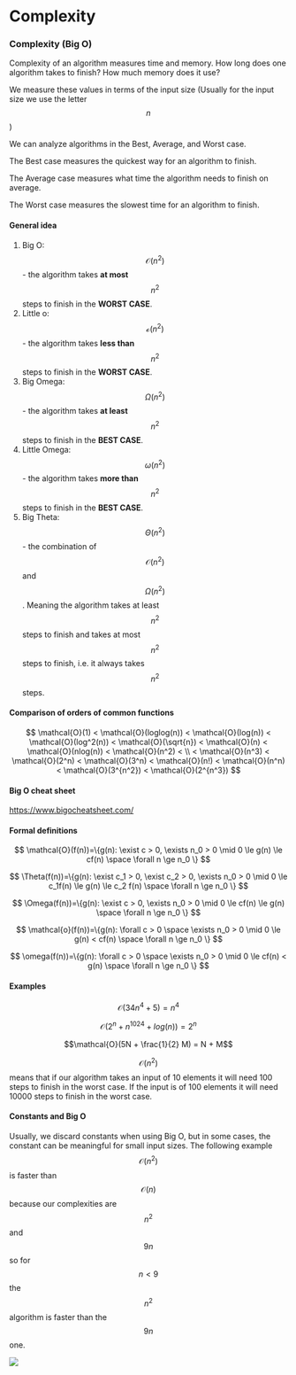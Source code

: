 # Complexity

### Complexity (Big O)

Complexity of an algorithm measures time and memory. How long does one algorithm takes to finish? How much memory does it use?

We measure these values in terms of the input size (Usually for the input size we use the letter $$n$$)

We can analyze algorithms in the Best, Average, and Worst case.

The Best case measures the quickest way for an algorithm to finish.

The Average case measures what time the algorithm needs to finish on average.

The Worst case measures the slowest time for an algorithm to finish.

#### General idea

1. Big O: $$\mathcal{O}(n^2)$$ - the algorithm takes **at most** $$n^2$$ steps to finish in the **WORST CASE**.
2. Little o: $$\mathcal{o}(n^2)$$ - the algorithm takes **less than** $$n^2$$ steps to finish in the **WORST CASE**.
3. Big Omega: $$\Omega(n^2)$$ - the algorithm takes **at least** $$n^2$$ steps to finish in the **BEST CASE**.
4. Little Omega: $$\omega(n^2)$$ - the algorithm takes **more than** $$n^2$$ steps to finish in the **BEST CASE**.
5. Big Theta: $$\Theta(n^2)$$ - the combination of $$\mathcal{O}(n^2)$$ and $$\Omega(n^2)$$. Meaning the algorithm takes at least $$n^2$$ steps to finish and takes at most $$n^2$$ steps to finish, i.e. it always takes $$n^2$$ steps.

#### Comparison of orders of common functions

$$
\mathcal{O}(1) < \mathcal{O}(loglog(n)) < \mathcal{O}(log(n)) < \mathcal{O}(log^2(n)) < \mathcal{O}(\sqrt{n}) < \mathcal{O}(n) < \mathcal{O}(nlog(n)) < \mathcal{O}(n^2) < \\ < \mathcal{O}(n^3) < \mathcal{O}(2^n) < \mathcal{O}(3^n) < \mathcal{O}(n!) < \mathcal{O}(n^n) < \mathcal{O}(3^{n^2}) < \mathcal{O}(2^{n^3})
$$

#### Big O cheat sheet

https://www.bigocheatsheet.com/

#### Formal definitions

$$
\mathcal{O}(f(n))=\{g(n): \exist c > 0, \exists n_0 > 0 \mid 0 \le g(n) \le cf(n) \space \forall n \ge n_0 \}
$$

$$
\Theta(f(n))=\{g(n): \exist c_1 > 0, \exist c_2 > 0, \exists n_0 > 0 \mid 0 \le c_1f(n) \le g(n) \le c_2 f(n) \space \forall n \ge n_0 \}
$$

$$
\Omega(f(n))=\{g(n): \exist c > 0, \exists n_0 > 0 \mid 0 \le cf(n) \le g(n) \space \forall n \ge n_0 \}
$$

$$
\mathcal{o}(f(n))=\{g(n): \forall c > 0 \space \exists n_0 > 0 \mid 0 \le g(n) < cf(n) \space \forall n \ge n_0 \}
$$

$$
\omega(f(n))=\{g(n): \forall c > 0 \space \exists n_0 > 0 \mid 0 \le cf(n) < g(n) \space \forall n \ge n_0 \}
$$

#### Examples

$$\mathcal{O}(34n^4+5) = n^4$$

$$\mathcal{O}(2^n+n^{1024}+log(n)) = 2^n$$

$$\mathcal{O}(5N + \frac{1}{2} M) = N + M$$

$$\mathcal{O}(n^2)$$ means that if our algorithm takes an input of 10 elements it will need 100 steps to finish in the worst case. If the input is of 100 elements it will need 10000 steps to finish in the worst case.

#### Constants and Big O

Usually, we discard constants when using Big O, but in some cases, the constant can be meaningful for small input sizes. The following example $$\mathcal{O}(n^2)$$ is faster than $$\mathcal{O}(n)$$ because our complexities are $$n^2$$ and $$9n$$ so for $$n < 9$$ the $$n^2$$ algorithm is faster than the $$9n$$ one.

![](https://i.imgur.com/qv7rO70.png)
